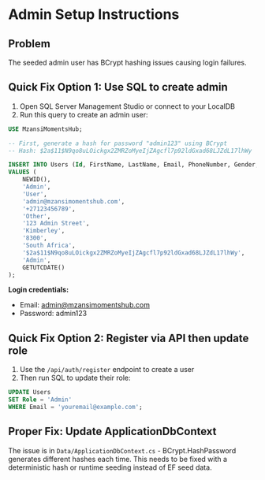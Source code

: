 # Admin Setup Instructions

## Problem
The seeded admin user has BCrypt hashing issues causing login failures.

## Quick Fix Option 1: Use SQL to create admin

1. Open SQL Server Management Studio or connect to your LocalDB
2. Run this query to create an admin user:

```sql
USE MzansiMomentsHub;

-- First, generate a hash for password "admin123" using BCrypt
-- Hash: $2a$11$N9qo8uLOickgx2ZMRZoMyeIjZAgcfl7p92ldGxad68LJZdL17lhWy

INSERT INTO Users (Id, FirstName, LastName, Email, PhoneNumber, Gender, StreetAddress, City, PostalCode, Country, PasswordHash, Role, CreatedAt)
VALUES (
    NEWID(),
    'Admin',
    'User',
    'admin@mzansimomentshub.com',
    '+27123456789',
    'Other',
    '123 Admin Street',
    'Kimberley',
    '8300',
    'South Africa',
    '$2a$11$N9qo8uLOickgx2ZMRZoMyeIjZAgcfl7p92ldGxad68LJZdL17lhWy',
    'Admin',
    GETUTCDATE()
);
```

**Login credentials:**
- Email: admin@mzansimomentshub.com
- Password: admin123

## Quick Fix Option 2: Register via API then update role

1. Use the `/api/auth/register` endpoint to create a user
2. Then run SQL to update their role:

```sql
UPDATE Users 
SET Role = 'Admin' 
WHERE Email = 'youremail@example.com';
```

## Proper Fix: Update ApplicationDbContext

The issue is in `Data/ApplicationDbContext.cs` - BCrypt.HashPassword generates different hashes each time.
This needs to be fixed with a deterministic hash or runtime seeding instead of EF seed data.
